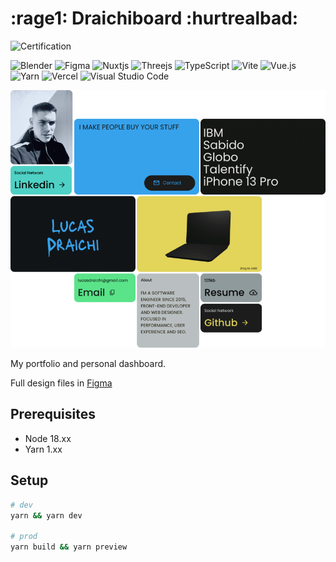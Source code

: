 # :rage1: Draichiboard :hurtrealbad:

![Certification](https://img.shields.io/badge/certified%20by-Dr.%20Steve%20Brule-36A2EB?style=for-the-badge)

![Blender](https://img.shields.io/badge/blender-%23F5792A.svg?style=for-the-badge&logo=blender&logoColor=white)
![Figma](https://img.shields.io/badge/figma-%23F24E1E.svg?style=for-the-badge&logo=figma&logoColor=white)
![Nuxtjs](https://img.shields.io/badge/Nuxt-002E3B?style=for-the-badge&logo=nuxtdotjs&logoColor=#00DC82)
![Threejs](https://img.shields.io/badge/threejs-black?style=for-the-badge&logo=three.js&logoColor=white)
![TypeScript](https://img.shields.io/badge/typescript-%23007ACC.svg?style=for-the-badge&logo=typescript&logoColor=white)
![Vite](https://img.shields.io/badge/vite-%23646CFF.svg?style=for-the-badge&logo=vite&logoColor=white)
![Vue.js](https://img.shields.io/badge/vuejs-%2335495e.svg?style=for-the-badge&logo=vuedotjs&logoColor=%234FC08D)
![Yarn](https://img.shields.io/badge/yarn-%232C8EBB.svg?style=for-the-badge&logo=yarn&logoColor=white)
![Vercel](https://img.shields.io/badge/vercel-%23000000.svg?style=for-the-badge&logo=vercel&logoColor=white)
![Visual Studio Code](https://img.shields.io/badge/Visual%20Studio%20Code-0078d7.svg?style=for-the-badge&logo=visual-studio-code&logoColor=white)

<div align="center">
  <img src="./docs/draichiboard-mondrian-layout.png" />
</div>

My portfolio and personal dashboard.

Full design files in [Figma](https://www.figma.com/file/EqOWp6LXEIl808ZtiIOapW/Draichiboard?node-id=478%3A44&t=LH2joCCGq4umuUjc-1)

## Prerequisites

- Node 18.xx
- Yarn 1.xx

## Setup

```sh
# dev
yarn && yarn dev

# prod
yarn build && yarn preview
```

